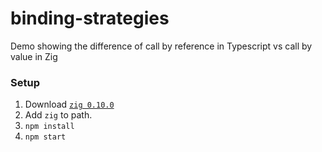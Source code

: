 # binding-strategies

Demo showing the difference of call by reference in Typescript vs call by value in Zig

### Setup

1. Download [`zig 0.10.0`](https://ziglang.org/download/)
2. Add `zig` to path.
3. `npm install`
4. `npm start`
